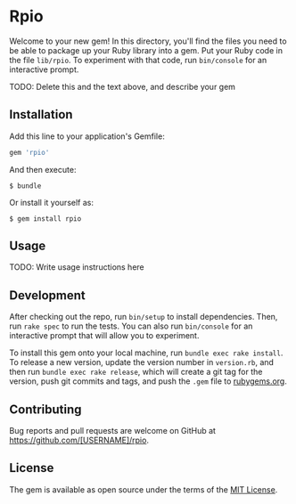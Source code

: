 # Rpio

Welcome to your new gem! In this directory, you'll find the files you need to be able to package up your Ruby library into a gem. Put your Ruby code in the file `lib/rpio`. To experiment with that code, run `bin/console` for an interactive prompt.

TODO: Delete this and the text above, and describe your gem

## Installation

Add this line to your application's Gemfile:

```ruby
gem 'rpio'
```

And then execute:

    $ bundle

Or install it yourself as:

    $ gem install rpio

## Usage

TODO: Write usage instructions here

## Development

After checking out the repo, run `bin/setup` to install dependencies. Then, run `rake spec` to run the tests. You can also run `bin/console` for an interactive prompt that will allow you to experiment.

To install this gem onto your local machine, run `bundle exec rake install`. To release a new version, update the version number in `version.rb`, and then run `bundle exec rake release`, which will create a git tag for the version, push git commits and tags, and push the `.gem` file to [rubygems.org](https://rubygems.org).

## Contributing

Bug reports and pull requests are welcome on GitHub at https://github.com/[USERNAME]/rpio.

## License

The gem is available as open source under the terms of the [MIT License](https://opensource.org/licenses/MIT).
